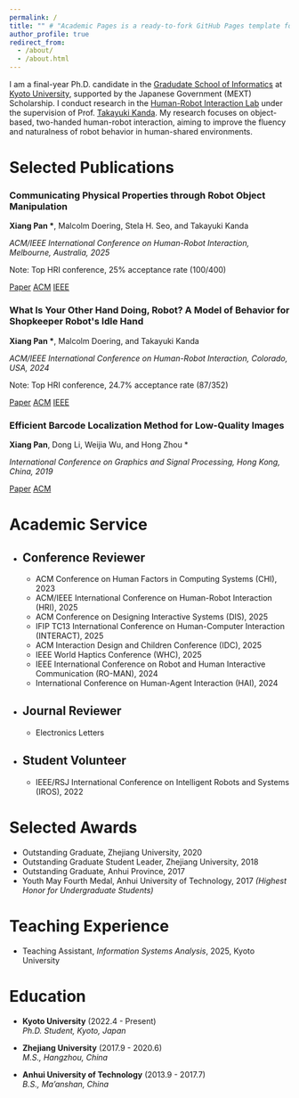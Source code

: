 ```yaml
---
permalink: /
title: "" # "Academic Pages is a ready-to-fork GitHub Pages template for academic personal websites"
author_profile: true
redirect_from: 
  - /about/
  - /about.html
---
```



I am a final-year Ph.D. candidate in the [Gradudate School of Informatics](https://www.i.kyoto-u.ac.jp/en/) at [Kyoto University](https://www.kyoto-u.ac.jp/en), supported by the Japanese Government (MEXT) Scholarship. I conduct research in the [Human-Robot Interaction Lab](https://www.robot.soc.i.kyoto-u.ac.jp/en/) under the supervision of Prof. [Takayuki Kanda](https://scholar.google.com/citations?hl=en&user=BL9EACgAAAAJ). My research focuses on object-based, two-handed human-robot interaction, aiming to improve the fluency and naturalness of robot behavior in human-shared environments.


# Selected Publications 
<head>
  <meta charset="UTF-8">
  <meta name="viewport" content="width=device-width, initial-scale=1.0">
  <title>Publications</title>
  <link rel="stylesheet" href="assets/css/style.css">
</head>

<div class="publications">
  <div class="pub-item">
    <h3>Communicating Physical Properties through Robot Object Manipulation</h3>
    <p><strong>Xiang Pan *</strong>, Malcolm Doering, Stela H. Seo, and Takayuki Kanda</p>
    <p><em>ACM/IEEE International Conference on Human-Robot Interaction, Melbourne, Australia, 2025</em></p>
    <p>Note: Top HRI conference, 25% acceptance rate (100/400)</p>
    <div class="links">
      <a href="files/HRI2025.pdf" class="button" target="_blank">Paper</a>
      <a href="https://dl.acm.org/doi/10.5555/3721488.3721579" class="button" target="_blank">ACM</a>
      <a href="https://ieeexplore.ieee.org/abstract/document/10973989" class="button" target="_blank">IEEE</a>
    </div>
  </div>

  <div class="pub-item">
    <h3>What Is Your Other Hand Doing, Robot? A Model of Behavior for Shopkeeper Robot's Idle Hand</h3>
    <p><strong>Xiang Pan *</strong>, Malcolm Doering, and Takayuki Kanda</p>
    <p><em>ACM/IEEE International Conference on Human-Robot Interaction, Colorado, USA, 2024</em></p>
    <p>Note: Top HRI conference, 24.7% acceptance rate (87/352)</p>
    <div class="links">
      <a href="files/HRI2024.pdf" class="button" target="_blank">Paper</a>
      <a href="https://dl.acm.org/doi/10.1145/3610977.3634986" class="button" target="_blank">ACM</a>
      <a href="https://ieeexplore.ieee.org/abstract/document/10661005" class="button" target="_blank">IEEE</a>
    </div>
  </div>

  <div class="pub-item">
    <h3>Efficient Barcode Localization Method for Low-Quality Images</h3>
    <p><strong>Xiang Pan</strong>, Dong Li, Weijia Wu, and Hong Zhou *</p>
    <p><em>International Conference on Graphics and Signal Processing, Hong Kong, China, 2019</em></p>
    <div class="links">
      <a href="files/ICGSP2019.pdf" class="button" target="_blank">Paper</a>
      <a href="https://dl.acm.org/doi/10.1145/3338472.3338474" class="button" target="_blank">ACM</a>
    </div>
  </div>

</div>


# Academic Service
- ## Conference Reviewer  
  - ACM Conference on Human Factors in Computing Systems (CHI), 2023  
  - ACM/IEEE International Conference on Human-Robot Interaction (HRI), 2025  
  - ACM Conference on Designing Interactive Systems (DIS), 2025  
  - IFIP TC13 International Conference on Human-Computer Interaction (INTERACT), 2025  
  - ACM Interaction Design and Children Conference (IDC), 2025  
  - IEEE World Haptics Conference (WHC), 2025  
  - IEEE International Conference on Robot and Human Interactive Communication (RO-MAN), 2024  
  - International Conference on Human-Agent Interaction (HAI), 2024  

- ## Journal Reviewer  
  - Electronics Letters  

- ## Student Volunteer
  - IEEE/RSJ International Conference on Intelligent Robots and Systems (IROS), 2022   

# Selected Awards  
- Outstanding Graduate, Zhejiang University, 2020  
- Outstanding Graduate Student Leader, Zhejiang University, 2018  
- Outstanding Graduate, Anhui Province, 2017  
- Youth May Fourth Medal, Anhui University of Technology, 2017 *(Highest Honor for Undergraduate Students)*  

# Teaching Experience
- Teaching Assistant, *Information Systems Analysis*, 2025, Kyoto University

# Education  
- **Kyoto University** (2022.4 - Present)  
  *Ph.D. Student, Kyoto, Japan*  

- **Zhejiang University** (2017.9 - 2020.6)  
  *M.S., Hangzhou, China*  

- **Anhui University of Technology** (2013.9 - 2017.7)  
  *B.S., Ma’anshan, China*  

